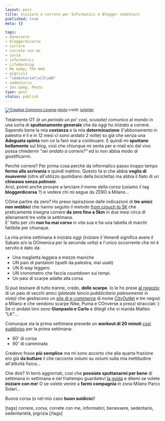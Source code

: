 ```yaml
--- 
layout: post
title: Iniziare a correre per Informatici e Blogger sedentari
published: true
meta: {}

tags: 
- benessere
- bloggerdicorsa
- correre
- correte con me
- corsa
- informatici
- LifeHacking
- Me &amp; The Web
- pigrizia
- "sedentariet\xC3\xA0"
- sedentario
- Zen &amp; Photo
type: post
status: publish
---
```

<a href="http://www.flickr.com/photos/79203469@N00/15298949/" title="" target="_blank"><img src="http://farm1.static.flickr.com/12/15298949_1e5094bb64.jpg" alt="" border="0" /></a><br /><small><a href="http://www.photodropper.com/creative-commons/" title="creative commons" target="_blank"><img src="http://www.lastknight.com/wp-content/plugins/photo_dropper//images/cc.gif" alt="Creative Commons License" border="0" /></a> <a href="http://www.photodropper.com/photos/" target="_blank">photo</a> credit: <a href="http://www.flickr.com/people/luiginter/" title="luiginter" target="_blank">luiginter</a></small>  
  
Totalmente OT *(è un periodo un po' così, scusate)* comunico al mondo in una sorta di **sputtanamento generale** che da oggi ho iniziato a correre.  
Sapendo bene la mia **costanza** e la mia **determinazione** (l'abbonamento in palestra è lì e in 12 mesi ci sono andato 2 volte) so già che senza una **Adeguata spinta** non ce la farò mai a continuare. E quindi mi **sputtano bellamente** sul blog, così che chiunque mi senta per e-mail e/o dal vivo possa chiedermi *"sei andato a correre?"* ed io non abbia modo di giustificarmi.  
  
Perchè correre? Per prima cosa perchè da informatico passo troppo tempo **fermo alla scrivania** e quindi inattivo. Questo fa si che abbia **voglia di muovermi** (oltre all'utilizzo quotidiano della bicicletta) ma abbia il fiato di un **chiwawa senza polmoni**.  
Anzi, potrei anche provare a lanciare *il meme della corsa* (usiamo il tag **bloggerdicorsa** ?) e vedere chi mi segue da ZERO a Milano...  
  
COme partire da zero? Ho preso ispirazione dalle indicazioni di **tre amici non webbici** che hanno seguito il metodo [from crouch to 5K][1] che praticamente insegna correre **da zero fino a 5km** in due mesi circa di allenamenti tre volte la settimana.  
E' fatto per chi **non ha mai corso** in vita sua e ha una tabella di marchi fattibile per chiunque.  
  
La mia prima settimana è iniziata oggi (iniziare il Venerdì significa avere il Sabato e/o la DOmenica per la seconda volta) e l'unico occorrente che mi è servito è dato da:  
  
* Una maglietta leggera a mezze maniche
* UN paio di pantaloni (quelli da palestra, mai usati)
* UN K-way leggero
* UN cronometro che faccia countdown sui tempi.  
* Un paio di scarpe adatte alla corsa  
  
Si può lesinare di tutto tranne, credo, **delle scarpe**. Io le ho prese [al negozio][2] di un paio di vecchi amici *(plateale lancio pubblicitario palesemente in vista)* che gestiscono un [sito di e-commerce][2] di nome [CityOutlet][2] e tre negozi a Milano e che vendono scarpe Nike, Puma e COnverse a prezzi stracciati :)  
Se ci andate loro sono **Gianpaolo e Carlo** e ditegli che vi manda Matteo "LK"...  
  
Comunque sia la prima settimana prevede un **workout di 20 minuti** [così suddiviso][1] per la prima settimana:  
  
* 60' di corsa
* 90' di camminata  
  
Credevo fosse **più semplice** ma mi sono accorto che alla quarta frazione ero già **da buttare** il che racconta volumi su volumi sulla mia inettitudine all'attività fisica...  
  
Che dire? Vi terrò aggiornati, così che **possiate sputtanarmi per bene** di settimana in settimana e nel frattempo guardatevi [la guida][1] e  ditemi se volete **iniziare con me**! O se volete venire a **farmi compagnia** in zona Milano Parco Solari...  
  
Buona corsa (o nel mio caso **buon suidicio**)!  
  
[tags] correre, corsa, correte con me, informatici, benessere, sedentario, sedentarietà, pigrizia [/tags]

[1]: http://www.coolrunning.com/engine/2/2_3/181.shtml
[2]: http://cityoutlet.it/ 
